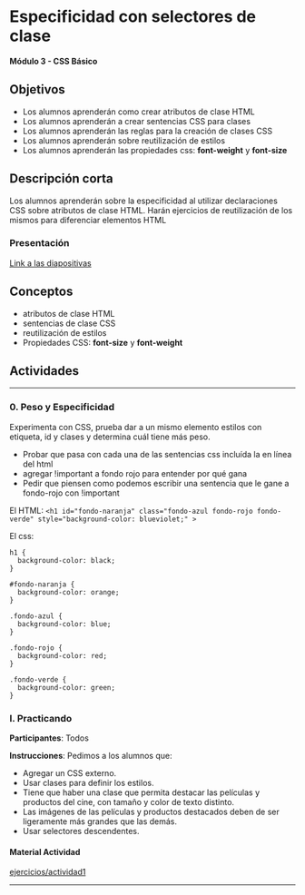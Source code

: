 # Especificidad con selectores de clase

**Módulo 3 - CSS Básico**

## Objetivos

- Los alumnos aprenderán como crear atributos de clase HTML
- Los alumnos aprenderán a crear sentencias CSS para clases
- Los alumnos aprenderán las reglas para la creación de clases CSS
- Los alumnos aprenderán sobre reutilización de estilos
- Los alumnos aprenderán las propiedades css: **font-weight** y **font-size**

## Descripción corta

Los alumnos aprenderán sobre la especificidad al utilizar declaraciones CSS sobre atributos de clase HTML. Harán ejercicios de reutilización de los mismos para diferenciar elementos HTML

### Presentación

[Link a las diapositivas](https://docs.google.com/presentation/d/1Rxvdr-q8RO2NYFqXc4rh4qmAy8vdlZvagjO564BX6jg/edit?usp=sharing)

## Conceptos

- atributos de clase HTML
- sentencias de clase CSS
- reutilización de estilos
- Propiedades CSS: **font-size** y **font-weight**

## Actividades

---

### 0. Peso y Especificidad

Experimenta con CSS, prueba dar a un mismo elemento estilos con etiqueta, id y clases y determina cuál tiene más peso.

- Probar que pasa con cada una de las sentencias css incluída la en línea del html
- agregar !important a fondo rojo para entender por qué gana
- Pedir que piensen como podemos escribir una sentencia que le gane a fondo-rojo con !important

El HTML:
`<h1 id="fondo-naranja" class="fondo-azul fondo-rojo fondo-verde" style="background-color: blueviolet;" >`

El css:

```
h1 {
  background-color: black;
}

#fondo-naranja {
  background-color: orange;
}

.fondo-azul {
  background-color: blue;
}

.fondo-rojo {
  background-color: red;
}

.fondo-verde {
  background-color: green;
}
```

### I. Practicando

**Participantes**: Todos

**Instrucciones**: Pedimos a los alumnos que:

- Agregar un CSS externo.
- Usar clases para definir los estilos.
- Tiene que haber una clase que permita destacar las películas y productos del cine, con tamaño y color de texto distinto.
- Las imágenes de las películas y productos destacados deben de ser ligeramente más grandes que las demás.
- Usar selectores descendentes.

#### Material Actividad

[ejercicios/actividad1](https://github.com/Via-Codigo/curricula2018/tree/master/3.2%20Especificidad%20con%20selectores%20de%20clase/ejercicios/actividad1)

---
